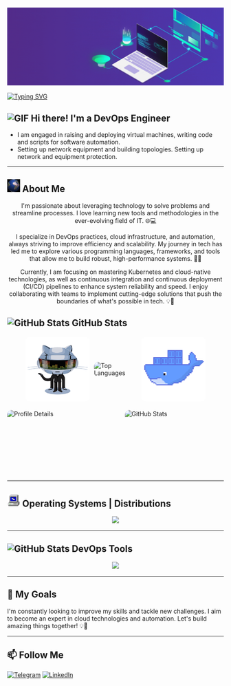 ![Header](https://github.com/ATwoit/ATwoit/blob/main/assets/header_gif.gif)

<a href="https://git.io/typing-svg"><img src="https://readme-typing-svg.demolab.com?font=Fira+Code&pause=1000&width=435&lines=Art+challenges+technology%2C+;and+technology+inspires+art." alt="Typing SVG" /></a>


## <img src="https://user-images.githubusercontent.com/72663882/171687151-bb31c996-c9d2-49c8-b593-734946893b23.gif" width="30" height="30" alt="GIF"> Hi there! I'm a DevOps Engineer 

- I am engaged in raising and deploying virtual machines, writing code and scripts for software automation.
- Setting up network equipment and building topologies. Setting up network and equipment protection.

---

## <img src="https://github.com/ATwoit/ATwoit/blob/main/assets/TUOk.gif" width="30" height="30" /> About Me

<div style="text-align: center;">
  I'm passionate about leveraging technology to solve problems and streamline processes. I love learning new tools and methodologies in the ever-evolving field of IT. 🌐💻

  I specialize in DevOps practices, cloud infrastructure, and automation, always striving to improve efficiency and scalability. My journey in tech has led me to explore various programming languages, frameworks, and tools that allow me to build robust, high-performance systems. 🚀🔧

  Currently, I am focusing on mastering Kubernetes and cloud-native technologies, as well as continuous integration and continuous deployment (CI/CD) pipelines to enhance system reliability and speed. I enjoy collaborating with teams to implement cutting-edge solutions that push the boundaries of what's possible in tech. 💡🤝
</div>


## <img src="https://camo.githubusercontent.com/792339729babf55dc139ac8189abba7aa4ff21366eecda37b3f0c37200dfa871/68747470733a2f2f6d656469612e67697068792e636f6d2f6d656469612f6959384352426451584f444a5343455249722f67697068792e676966" width="30" height="30" alt="GitHub Stats"> GitHub Stats 


<div style="display: flex; flex-direction: column; align-items: center; gap: 20px; margin-top: 20px;">
    <!-- Контейнер для верхнего изображения с гифками -->
    <div style="display: flex; align-items: center; justify-content: center; gap: 10px; width: 100%; max-width: 800px;">
        <!-- Левая гифка -->
        <img src="https://github.com/ATwoit/ATwoit/raw/main/assets/daftpunktocat-thomas.gif" 
             alt="Left Animation" 
             style="width: 150px; height: 150px; border-radius: 10px;"/>
        <!-- Верхнее изображение -->
        <img src="https://github-readme-stats.vercel.app/api/top-langs/?username=ATwoit&layout=compact&theme=merko" 
             alt="Top Languages" 
             style="width: 60%; max-width: 100px; border-radius: 10px;"/>
       <!-- Правая гифка -->
        <img src="https://github.com/ATwoit/ATwoit/raw/main/assets/68747470733a2f2f6769742e696e6672612d6c61622e78797a2f75706c6f6164732f2d2f73797374656d2f70726f6a6563742f6176617461722f34362f646f636b65722d6769662d342e6769663f77696474683d3634.gif" 
             alt="Right Animation" 
             style="width: 150px; height: 150px; border-radius: 10px;"/>
    </div>
    <!-- Контейнер для нижних изображений -->
    <div style="display: flex; gap: 20px; justify-content: center; width: 100%; max-width: 800px;">
        <!-- Левая нижняя таблица -->
        <img src="https://github-profile-summary-cards.vercel.app/api/cards/profile-details?username=ATwoit&theme=vue" 
             alt="Profile Details" 
             style="width: 55%; max-width: 500px; height: 150px; border-radius: 10px; object-fit: contain;"/>
        <!-- Правая нижняя таблица -->
        <img src="https://github-readme-stats.vercel.app/api?username=ATwoit&show_icons=true&theme=merko" 
             alt="GitHub Stats" 
             style="width: 50%; max-width: 300px; height: 150px; border-radius: 10px; object-fit: contain;"/>
    </div>
</div>




---

## <img src="https://github.com/ATwoit/ATwoit/blob/main/assets/24S2.gif" width="30" height="30" alt="GIF"> Operating Systems | Distributions

<p align="center">
  <a href="https://skillicons.dev">
    <img src="https://skillicons.dev/icons?i=windows,apple,linux,ubuntu,kali,debian,arch," />
  </a>
</p>

---

## <img src="https://camo.githubusercontent.com/ec5c8741e4ed88b1a5824e32558e15983dbaf6b46ca017418a32e39b4036ba3b/68747470733a2f2f6d65646961322e67697068792e636f6d2f6d656469612f51737347456d706b79454f684243623765312f67697068792e6769663f6369643d656366303565343761306e336769316266716e74716d6f62386739616964316f796a327772336473336d67373030626c267269643d67697068792e676966" width="30" height="30" alt="GitHub Stats"> DevOps Tools

<p align="center">
  <a href="https://skillicons.dev">
    <img src="https://skillicons.dev/icons?i=git,github,docker,grafana,jenkins,less,nginx,obsidian,powershell,py,vscode,bash" />
  </a>
</p>

---

## 🚀 My Goals

I'm constantly looking to improve my skills and tackle new challenges. I aim to become an expert in cloud technologies and automation. Let's build amazing things together! 💡🤝

---

## 📫 Follow Me

[![Telegram](https://img.shields.io/badge/-Telegram-2CA5E0?style=for-the-badge&logo=telegram&logoColor=white)](https://t.me/Cavadov_S)
[![LinkedIn](https://img.shields.io/badge/-LinkedIn-0077B5?style=for-the-badge&logo=linkedin&logoColor=white)](https://www.linkedin.com/in/seyfulla-javadov-36206330a?lipi=urn%3Ali%3Apage%3Ad_flagship3_profile_view_base_contact_details%3BYuI6fODwTi%2BGgcPYIH4uaw%3D%3D)